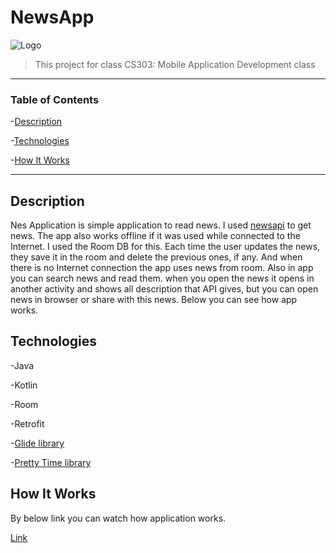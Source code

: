 # NewsApp

![Logo](https://i.imgur.com/YtrCOnT.png)

> This project for class CS303: Mobile Application Development class 

---

### Table of Contents 

-[Description](#descripion)

-[Technologies](#technologies)

-[How It Works](#how-it-works)

---

## Description

Nes Application is simple application to read news. I used [newsapi](https://newsapi.org/) to get news. 
The app also works offline if it was used while connected to the Internet. I used the Room DB for this. 
Each time the user updates the news, they save it in the room and delete the previous ones, if any. 
And when there is no Internet connection the app uses news from room. 
Also in app you can search news and read them. when you open the news it opens in another activity and shows all description that API gives, but you can open news in browser or  share with this news. 
Below you can see how app works.

## Technologies 

-Java

-Kotlin

-Room

-Retrofit

-[Glide library](https://github.com/bumptech/glide) 

-[Pretty Time library](https://github.com/ocpsoft/prettytime)

## How It Works

By below link you can watch how application works.

[Link](https://www.youtube.com/watch?v=M9m7LrktuYM&feature=youtu.be)
